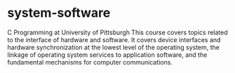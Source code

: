# system-software
C Programming at University of Pittsburgh
This course covers topics related to the interface of hardware and software. It covers device interfaces and hardware synchronization at the lowest level of the operating system, the linkage of operating system services to application software, and the fundamental mechanisms for computer communications.
